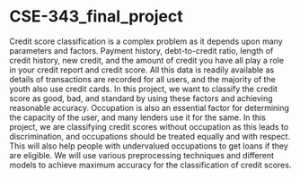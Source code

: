 # CSE-343_final_project
Credit score classification is a complex problem as it depends upon many parameters and factors.
Payment history, debt-to-credit ratio, length of credit history, new credit, and the amount of credit you have all play a role in your credit report and credit score. All this data is readily available as details of transactions are recorded for all users, and the majority of the youth also use credit cards.
In this project, we want to classify the credit score as good, bad, and standard by using these factors and achieving reasonable accuracy. 
Occupation is also an essential factor for determining the capacity of the user, and many lenders use it for the same. In this project, we are classifying credit scores without occupation as this leads to discrimination, and occupations should be treated equally and with respect. This will also help people with undervalued occupations to get loans if they are eligible.
We will use various preprocessing techniques and different models to achieve maximum accuracy for the classification of credit scores.
